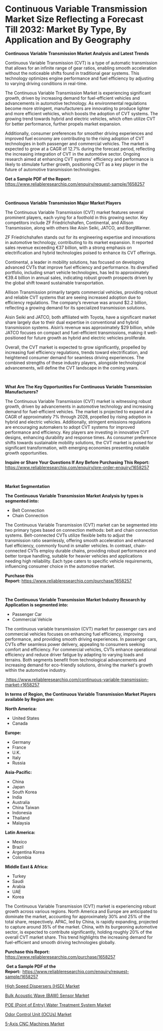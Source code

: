 <p><h1>Continuous Variable Transmission Market Size Reflecting a Forecast Till 2032: Market By Type, By Application and By Geography</h1></p><p><strong>Continuous Variable Transmission Market Analysis and Latest Trends</strong></p>
<p><p>Continuous Variable Transmission (CVT) is a type of automatic transmission that allows for an infinite range of gear ratios, enabling smooth acceleration without the noticeable shifts found in traditional gear systems. This technology optimizes engine performance and fuel efficiency by adjusting to varying driving conditions in real-time. </p><p>The Continuous Variable Transmission Market is experiencing significant growth, driven by increasing demand for fuel-efficient vehicles and advancements in automotive technology. As environmental regulations become more stringent, manufacturers are innovating to produce lighter and more efficient vehicles, which boosts the adoption of CVT systems. The growing trend towards hybrid and electric vehicles, which often utilize CVT for better performance, further propels market expansion.</p><p>Additionally, consumer preferences for smoother driving experiences and improved fuel economy are contributing to the rising adoption of CVT technologies in both passenger and commercial vehicles. The market is expected to grow at a CAGR of 12.7% during the forecast period, reflecting the increasing integration of CVT in the automotive sector. Ongoing research aimed at enhancing CVT systems' efficiency and performance is likely to stimulate further growth, positioning CVT as a key player in the future of automotive transmission technologies.</p></p>
<p><strong>Get a Sample PDF of the Report:&nbsp;</strong> <a href="https://www.reliableresearchiq.com/enquiry/request-sample/1658257?utm_campaign=3570&utm_medium=2&utm_source=Github&utm_content=ia&utm_term=30032025&utm_id=continuous-variable-transmission">https://www.reliableresearchiq.com/enquiry/request-sample/1658257</a></p>
<p>&nbsp;</p>
<p><strong>Continuous Variable Transmission Major Market Players</strong></p>
<p><p>The Continuous Variable Transmission (CVT) market features several prominent players, each vying for a foothold in this growing sector. Key competitors include ZF Friedrichshafen, Continental, and Allison Transmission, along with others like Aisin Seiki, JATCO, and BorgWarner.</p><p>ZF Friedrichshafen stands out for its engineering expertise and innovations in automotive technology, contributing to its market expansion. It reported sales revenue exceeding €37 billion, with a strong emphasis on electrification and hybrid technologies poised to enhance its CVT offerings.</p><p>Continental, a leader in mobility solutions, has focused on developing advanced CVTs that improve fuel efficiency and performance. Its diversified portfolio, including smart vehicle technologies, has led to approximately €39.4 billion in annual sales, indicating robust growth prospects driven by the global shift toward sustainable transportation.</p><p>Allison Transmission primarily targets commercial vehicles, providing robust and reliable CVT systems that are seeing increased adoption due to efficiency regulations. The company’s revenue was around $2.2 billion, reflecting a growing demand for its specialized transmission solutions.</p><p>Aisin Seiki and JATCO, both affiliated with Toyota, have a significant market share largely due to their dual expertise in conventional and hybrid transmission systems. Aisin’s revenue was approximately $29 billion, while JATCO focuses on compact and fuel-efficient transmissions, making it well-positioned for future growth as hybrid and electric vehicles proliferate.</p><p>Overall, the CVT market is expected to grow significantly, propelled by increasing fuel efficiency regulations, trends toward electrification, and heightened consumer demand for seamless driving experiences. The combined strengths of these industry players, alongside technological advancements, will define the CVT landscape in the coming years.</p></p>
<p>&nbsp;</p>
<p><strong>What Are The Key Opportunities For Continuous Variable Transmission Manufacturers?</strong></p>
<p><p>The Continuous Variable Transmission (CVT) market is witnessing robust growth, driven by advancements in automotive technology and increasing demand for fuel-efficient vehicles. The market is projected to expand at a CAGR of approximately 7% through 2028, propelled by rising adoption in hybrid and electric vehicles. Additionally, stringent emissions regulations are encouraging automakers to adopt CVT systems for improved performance and efficiency. Key players are investing in innovative CVT designs, enhancing durability and response times. As consumer preference shifts towards sustainable mobility solutions, the CVT market is poised for significant transformation, with emerging economies presenting notable growth opportunities.</p></p>
<p><strong>Inquire or Share Your Questions If Any Before Purchasing This Report:</strong> <a href="https://www.reliableresearchiq.com/enquiry/pre-order-enquiry/1658257?utm_campaign=3570&utm_medium=2&utm_source=Github&utm_content=ia&utm_term=30032025&utm_id=continuous-variable-transmission">https://www.reliableresearchiq.com/enquiry/pre-order-enquiry/1658257</a></p>
<p>&nbsp;</p>
<p><strong>Market Segmentation</strong></p>
<p><strong>The Continuous Variable Transmission Market Analysis by types is segmented into:</strong></p>
<p><ul><li>Belt Connection</li><li>Chain Connection</li></ul></p>
<p><p>The Continuous Variable Transmission (CVT) market can be segmented into two primary types based on connection methods: belt and chain connection systems. Belt-connected CVTs utilize flexible belts to adjust the transmission ratio seamlessly, offering smooth acceleration and enhanced fuel efficiency, commonly found in smaller vehicles. In contrast, chain-connected CVTs employ durable chains, providing robust performance and better torque handling, suitable for heavier vehicles and applications needing high reliability. Each type caters to specific vehicle requirements, influencing consumer choice in the automotive market.</p></p>
<p><strong>Purchase this Report:&nbsp;</strong><a href="https://www.reliableresearchiq.com/purchase/1658257?utm_campaign=3570&utm_medium=2&utm_source=Github&utm_content=ia&utm_term=30032025&utm_id=continuous-variable-transmission">https://www.reliableresearchiq.com/purchase/1658257</a></p>
<p>&nbsp;</p>
<p><strong>The Continuous Variable Transmission Market Industry Research by Application is segmented into:</strong></p>
<p><ul><li>Passenger Car</li><li>Commercial Vehicle</li></ul></p>
<p><p>The continuous variable transmission (CVT) market for passenger cars and commercial vehicles focuses on enhancing fuel efficiency, improving performance, and providing smooth driving experiences. In passenger cars, CVTs offer seamless power delivery, appealing to consumers seeking comfort and efficiency. For commercial vehicles, CVTs enhance operational efficiency and reduce driver fatigue by adapting to varying loads and terrains. Both segments benefit from technological advancements and increasing demand for eco-friendly solutions, driving the market's growth within the automotive industry.</p></p>
<p><a href="https://www.reliableresearchiq.com/continuous-variable-transmission-market-r1658257?utm_campaign=3570&utm_medium=2&utm_source=Github&utm_content=ia&utm_term=30032025&utm_id=continuous-variable-transmission">&nbsp;https://www.reliableresearchiq.com/continuous-variable-transmission-market-r1658257</a></p>
<p><strong>In terms of Region, the Continuous Variable Transmission Market Players available by Region are:</strong></p>
<p>
    <p> <strong> North America: </strong>
        <ul>
            <li>United States</li>
            <li>Canada</li>
        </ul>
        </p> 
    <p> <strong> Europe: </strong>
        <ul>
            <li>Germany</li>
            <li>France</li>
            <li>U.K.</li>
            <li>Italy</li>
            <li>Russia</li>
        </ul>
        </p> 
    <p> <strong> Asia-Pacific: </strong>
        <ul>
            <li>China</li>
            <li>Japan</li>
            <li>South Korea</li>
            <li>India</li>
            <li>Australia</li>
            <li>China Taiwan</li>
            <li>Indonesia</li>
            <li>Thailand</li>
            <li>Malaysia</li>
        </ul>
        </p> 
    <p> <strong> Latin America: </strong>
        <ul>
            <li>Mexico</li>
            <li>Brazil</li>
            <li>Argentina Korea</li>
            <li>Colombia</li>
        </ul>
        </p> 
    <p> <strong> Middle East & Africa: </strong>
        <ul>
            <li>Turkey</li>
            <li>Saudi</li>
            <li>Arabia</li>
            <li>UAE</li>
            <li>Korea</li>
        </ul>
    </p>
    </p>
<p><p>The Continuous Variable Transmission (CVT) market is experiencing robust growth across various regions. North America and Europe are anticipated to dominate the market, accounting for approximately 30% and 25% of the total share, respectively. APAC, led by China, is rapidly expanding, projected to capture around 35% of the market. China, with its burgeoning automotive sector, is expected to contribute significantly, holding roughly 20% of the overall CVT market share. This trend highlights the increasing demand for fuel-efficient and smooth driving technologies globally.</p></p>
<p><strong>Purchase this Report: </strong><a href="https://www.reliableresearchiq.com/purchase/1658257?utm_campaign=3570&utm_medium=2&utm_source=Github&utm_content=ia&utm_term=30032025&utm_id=continuous-variable-transmission">https://www.reliableresearchiq.com/purchase/1658257</a></p>
<p>&nbsp;<strong>Get a Sample PDF of the Report:&nbsp;&nbsp;</strong><a href="https://www.reliableresearchiq.com/enquiry/request-sample/1658257?utm_campaign=3570&utm_medium=2&utm_source=Github&utm_content=ia&utm_term=30032025&utm_id=continuous-variable-transmission">https://www.reliableresearchiq.com/enquiry/request-sample/1658257</a></p>
<p><strong></strong></p>
<p><p><a href="https://www.linkedin.com/pulse/high-speed-dispersers-hsd-market-analysis-comprehensive-industry-8tolf?utm_campaign=3570&utm_medium=2&utm_source=Github&utm_content=ia&utm_term=30032025&utm_id=continuous-variable-transmission">High Speed Dispersers (HSD) Market</a></p><p><a href="https://www.linkedin.com/pulse/key-trends-driving-bulk-acoustic-wave-baw-sensor-market-growth-9sjcf?utm_campaign=3570&utm_medium=2&utm_source=Github&utm_content=ia&utm_term=30032025&utm_id=continuous-variable-transmission">Bulk Acoustic Wave (BAW) Sensor Market</a></p><p><a href="https://www.linkedin.com/pulse/in-depth-analysis-size-poe-point-entry-water-treatment-system-oztsf?utm_campaign=3570&utm_medium=2&utm_source=Github&utm_content=ia&utm_term=30032025&utm_id=continuous-variable-transmission">POE (Point of Entry) Water Treatment System Market</a></p><p><a href="https://www.linkedin.com/pulse/understanding-odor-control-unit-ocus-market-2025-2032-yzfyf?utm_campaign=3570&utm_medium=2&utm_source=Github&utm_content=ia&utm_term=30032025&utm_id=continuous-variable-transmission">Odor Control Unit (OCUs) Market</a></p><p><a href="https://www.linkedin.com/pulse/deep-insights-5-axis-cnc-machines-market-size-growing-demand-profitable-moksf?utm_campaign=3570&utm_medium=2&utm_source=Github&utm_content=ia&utm_term=30032025&utm_id=continuous-variable-transmission">5-Axis CNC Machines Market</a></p></p>
